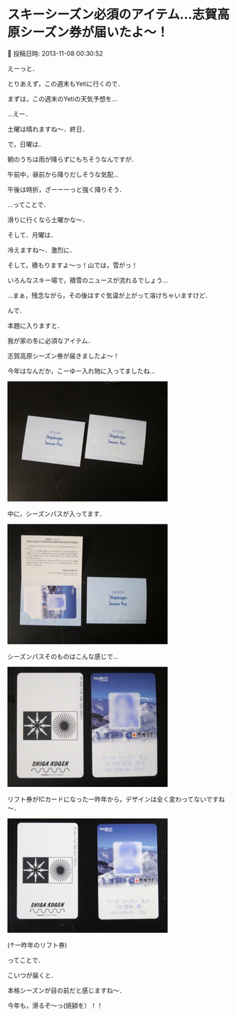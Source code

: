 # スキーシーズン必須のアイテム…志賀高原シーズン券が届いたよ～！

📅 投稿日時: 2013-11-08 00:30:52

えーっと．


とりあえず，この週末もYetiに行くので．


まずは，この週末のYetiの天気予想を…





…えー．


土曜は晴れますね～．終日．





で，日曜は．


朝のうちは雨が降らずにもちそうなんですが．


午前中，昼前から降りだしそうな気配…


午後は時折，ざーーーっと強く降りそう．





…ってことで．


滑りに行くなら土曜かな～．





そして．月曜は．


冷えますね～．激烈に．


そして，積もりますよ～っ！山では，雪がっ！


いろんなスキー場で，積雪のニュースが流れるでしょう…


…まぁ，残念ながら，その後はすぐ気温が上がって溶けちゃいますけど．





んで．


本題に入りますと．





我が家の冬に必須なアイテム．


志賀高原シーズン券が届きましたよ～！





今年はなんだか，こーゆー入れ物に入ってましたね…




![d96265296f3bada456264d3ece6fd66b.jpg](images/d96265296f3bada456264d3ece6fd66b.jpg)




中に，シーズンパスが入ってます．




![57e99eb4b9156d8170754015ef08efff.jpg](images/57e99eb4b9156d8170754015ef08efff.jpg)




シーズンパスそのものはこんな感じで…




![add96b4258e2cf4835490042a9650f00.jpg](images/add96b4258e2cf4835490042a9650f00.jpg)




リフト券がICカードになった一昨年から，デザインは全く変わってないですね～．




![81dd818acf624ae6041bd93d7e13e0f1.jpg](images/81dd818acf624ae6041bd93d7e13e0f1.jpg)




(↑一昨年のリフト券)





ってことで．


こいつが届くと．


本格シーズンが目の前だと感じますね～．





今年も，滑るぞ～っ(焼額を）！！
